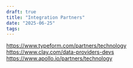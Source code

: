 ```yaml
---
draft: true
title: "Integration Partners"
date: "2025-06-25"
tags: 
---
```

https://www.typeform.com/partners/technology
https://www.clay.com/data-providers-devs
https://www.apollo.io/partners/technology